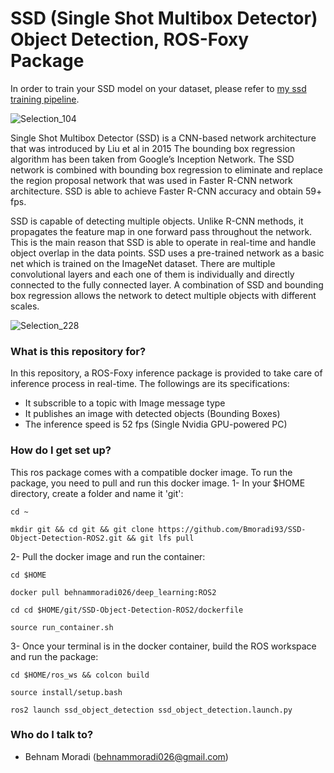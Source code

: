 # SSD (Single Shot Multibox Detector) Object Detection, ROS-Foxy Package #
In order to train your SSD model on your dataset, please refer to [my ssd training pipeline](https://github.com/Bmoradi93/SSD-Object-Detection-TFOD-Training-Pipeline).

![Selection_104](https://user-images.githubusercontent.com/47978272/147527939-05ce6730-6c0a-4fde-a3b8-e80f935f2ec4.png)


Single Shot Multibox Detector (SSD) is a CNN-based network architecture that was introduced by Liu et al in 2015 The bounding box regression algorithm has been taken from Google’s Inception Network. The SSD network is combined with bounding box regression to eliminate and replace the region proposal network that was used in Faster R-CNN network architecture. SSD is able to achieve Faster R-CNN accuracy and obtain 59+ fps.

SSD is capable of detecting multiple objects. Unlike R-CNN methods, it propagates the feature map in one forward pass throughout the network. This is the main reason that SSD is able to operate in real-time and handle object overlap in the data points. SSD uses a pre-trained network as a basic net which is trained on the ImageNet dataset. There are multiple convolutional layers and each one of them is individually and directly connected to the fully connected layer. A combination of SSD and bounding box regression allows the network to detect multiple objects with different scales.

![Selection_228](https://user-images.githubusercontent.com/47978272/147528052-0ed9d178-c50e-401b-a590-8b23c3f0534c.png)


### What is this repository for? ###
In this repository, a ROS-Foxy inference package is provided to take care of inference process in real-time.
The followings are its specifications:
* It subscrible to a topic with Image message type
* It publishes an image with detected objects (Bounding Boxes)
* The inference speed is 52 fps (Single Nvidia GPU-powered PC)

### How do I get set up? ###
This ros package comes with a compatible docker image. To run the package, you need to pull and run this docker image.
1- In your $HOME directory, create a folder and name it 'git':

```
cd ~

mkdir git && cd git && git clone https://github.com/Bmoradi93/SSD-Object-Detection-ROS2.git && git lfs pull

```

2- Pull the docker image and run the container:

```
cd $HOME

docker pull behnammoradi026/deep_learning:ROS2

cd cd $HOME/git/SSD-Object-Detection-ROS2/dockerfile

source run_container.sh
```
3- Once your terminal is in the docker container, build the ROS workspace and run the package:

```
cd $HOME/ros_ws && colcon build

source install/setup.bash

ros2 launch ssd_object_detection ssd_object_detection.launch.py
```


### Who do I talk to? ###

* Behnam Moradi (behnammoradi026@gmail.com)

